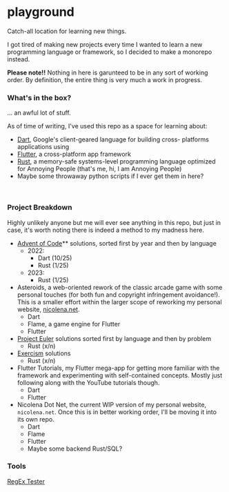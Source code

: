 # playground
Catch-all location for learning new things. <br>

I got tired of making new projects every time I wanted to learn a new
programming language or framework, so I decided to make a monorepo
instead. <br>

**Please note!!** Nothing in here is garunteed to be in any sort of working 
order. By definition, the entire thing is very much a work in progress.

### What's in the box?  
... an awful lot of stuff. <br>

As of time of writing, I've used this repo as a space for learning about:
- [Dart](https://dart.dev), Google's client-geared language for building cross-
platforms applications using
- [Flutter](https://flutter.dev), a cross-platform app framework
- [Rust](https://rust-lang.org), a memory-safe systems-level programming 
language optimized for Annoying People (that's me, hi, I am Annoying People)
- Maybe some throwaway python scripts if I ever get them in here?
<br>

### Project Breakdown
Highly unlikely anyone but me will ever see anything in this repo, but just in 
case, it's worth noting there is indeed a method to my madness here. <br>
- [Advent of Code](https://adventofcode.com/)** solutions, sorted first by year and then by language
    - 2022:
        - Dart (10/25)
        - Rust (1/25)
    - 2023: 
        - Rust (1/25)
- Asteroids, a web-oriented rework of the classic arcade game with some personal
touches (for both fun and copyright infringement avoidance!). This is a smaller
effort within the larger scope of reworking my personal website, [nicolena.net](nicolena.net).
    - Dart
    - Flame, a game engine for Flutter
    - Flutter
- [Project Euler](https://projecteuler.net) solutions sorted first by language and then by problem
    - Rust (x/n)
- [Exercism](https://exercism.org/) solutions
    - Rust (x/n)
- Flutter Tutorials, my Flutter mega-app for getting more familiar with the 
framework and experimenting with self-contained concepts. Mostly just following
along with the YouTube tutorials though.
    - Dart
    - Flutter
- Nicolena Dot Net, the current WIP version of my personal website, `nicolena.net`. 
Once this is in better working order, I'll be moving it into its own repo. 
    - Dart
    - Flame
    - Flutter
    - Maybe some backend Rust/SQL?

### Tools
[RegEx Tester](https://regex101.com/)  
